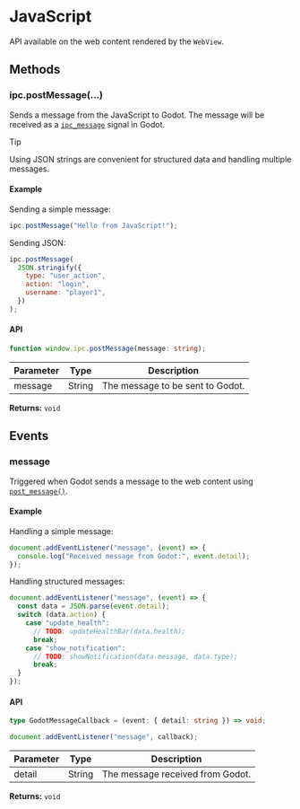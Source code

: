 # JavaScript

API available on the web content rendered by the `WebView`.

## Methods

### ipc.postMessage(...)

Sends a message from the JavaScript to Godot. The message will be received as a [`ipc_message`](/reference/webview#ipc-message) signal in Godot.

> [!TIP]
> Using JSON strings are convenient for structured data and handling multiple messages.

#### Example

Sending a simple message:

```js
ipc.postMessage("Hello from JavaScript!");
```

Sending JSON:

```js
ipc.postMessage(
  JSON.stringify({
    type: "user_action",
    action: "login",
    username: "player1",
  })
);
```

#### API

```ts
function window.ipc.postMessage(message: string);
```

| Parameter | Type   | Description                      |
| --------- | ------ | -------------------------------- |
| message   | String | The message to be sent to Godot. |

**Returns:** `void`

## Events

### message

Triggered when Godot sends a message to the web content using [`post_message()`](/reference/webview#post_message).

#### Example

Handling a simple message:

```js
document.addEventListener("message", (event) => {
  console.log("Received message from Godot:", event.detail);
});
```

Handling structured messages:

```js
document.addEventListener("message", (event) => {
  const data = JSON.parse(event.detail);
  switch (data.action) {
    case "update_health":
      // TODO: updateHealthBar(data.health);
      break;
    case "show_notification":
      // TODO: showNotification(data.message, data.type);
      break;
  }
});
```

#### API

```ts
type GodotMessageCallback = (event: { detail: string }) => void;

document.addEventListener("message", callback);
```

| Parameter | Type   | Description                      |
| --------- | ------ | -------------------------------- |
| detail    | String | The message received from Godot. |

**Returns:** `void`
